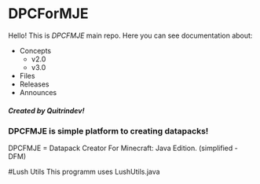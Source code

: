 # DPCForMJE
Hello! This is *DPCFMJE* main repo. Here you can see documentation about:
- Concepts
  - v2.0
  - v3.0
- Files
- Releases
- Announces
##### Created by Quitrindev!

### DPCFMJE is simple platform to creating datapacks!
DPCFMJE = Datapack Creator For Minecraft: Java Edition. (simplified - DFM)

#Lush Utils
This programm uses LushUtils.java

